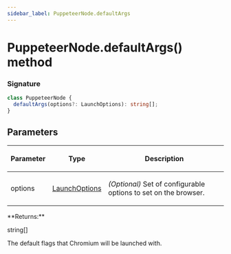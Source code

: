 ```yaml
---
sidebar_label: PuppeteerNode.defaultArgs
---
```


# PuppeteerNode.defaultArgs() method

### Signature

```typescript
class PuppeteerNode {
  defaultArgs(options?: LaunchOptions): string[];
}
```

## Parameters

<table><thead><tr><th>

Parameter

</th><th>

Type

</th><th>

Description

</th></tr></thead>
<tbody><tr><td>

options

</td><td>

[LaunchOptions](./puppeteer.launchoptions.md)

</td><td>

_(Optional)_ Set of configurable options to set on the browser.

</td></tr>
</tbody></table>
**Returns:**

string\[\]

The default flags that Chromium will be launched with.
